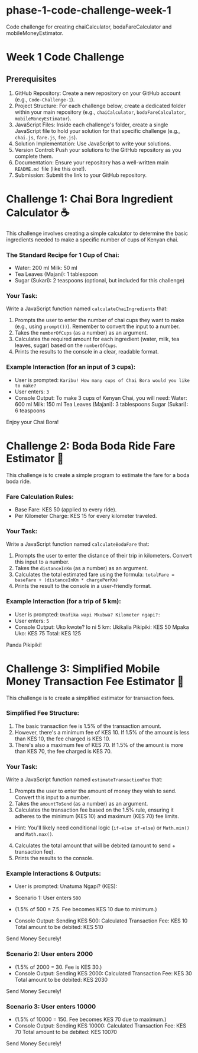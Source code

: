 # phase-1-code-challenge-week-1
Code challenge for creating chaiCalculator, bodaFareCalculator and mobileMoneyEstimator.

# Week 1 Code Challenge

## Prerequisites

1. GitHub Repository: Create a new repository on your GitHub account (e.g., `Code-Challenge-1`).
2. Project Structure: For each challenge below, create a dedicated folder within your main repository (e.g., `chaiCalculator`, `bodaFareCalculator`, `mobileMoneyEstimator`).
3. JavaScript Files: Inside each challenge's folder, create a single JavaScript file to hold your solution for that specific challenge (e.g., `chai.js`, `fare.js`, `fee.js`).
4. Solution Implementation: Use JavaScript to write your solutions.
5. Version Control: Push your solutions to the GitHub repository as you complete them.
6. Documentation: Ensure your repository has a well-written main `README.md `file (like this one!).
7. Submission: Submit the link to your GitHub repository.
 

# Challenge 1: Chai Bora Ingredient Calculator ☕

This challenge involves creating a simple calculator to determine the basic ingredients needed to make a specific number of cups of Kenyan chai.

### The Standard Recipe for 1 Cup of Chai:

- Water: 200 ml
Milk: 50 ml
- Tea Leaves (Majani): 1 tablespoon
- Sugar (Sukari): 2 teaspoons (optional, but included for this challenge)
### Your Task:

Write a JavaScript function named `calculateChaiIngredients` that:

1. Prompts the user to enter the number of chai cups they want to make (e.g., using `prompt())`). Remember to convert the input to a number.
2. Takes the `numberOfCups` (as a number) as an argument.
3. Calculates the required amount for each ingredient (water, milk, tea leaves, sugar) based on the `numberOfCups`.
4. Prints the results to the console in a clear, readable format.
### Example Interaction (for an input of 3 cups):

- User is prompted: `Karibu! How many cups of Chai Bora would you like to make?`
- User enters: `3`
- Console Output:
To make 3 cups of Kenyan Chai, you will need:
Water: 600 ml
Milk: 150 ml
Tea Leaves (Majani): 3 tablespoons
Sugar (Sukari): 6 teaspoons

Enjoy your Chai Bora!

# Challenge 2: Boda Boda Ride Fare Estimator 🛵

This challenge is to create a simple program to estimate the fare for a boda boda ride.

### Fare Calculation Rules:

- Base Fare: KES 50 (applied to every ride).
- Per Kilometer Charge: KES 15 for every kilometer traveled.
### Your Task:

Write a JavaScript function named `calculateBodaFare` that:

1. Prompts the user to enter the distance of their trip in kilometers. Convert this input to a number.
2. Takes the `distanceInKm` (as a number) as an argument.
3. Calculates the total estimated fare using the formula: `totalFare = baseFare + (distanceInKm * chargePerKm)`
4. Prints the result to the console in a user-friendly format.
### Example Interaction (for a trip of 5 km):

- User is prompted: `Unafika wapi Mkubwa? Kilometer ngapi?:`
- User enters: `5`
- Console Output:
Uko kwote? Io ni 5 km:
Ukikalia Pikipiki: KES 50
Mpaka Uko: KES 75
Total: KES 125

Panda Pikipiki!
# Challenge 3: Simplified Mobile Money Transaction Fee Estimator 📱

This challenge is to create a simplified estimator for transaction fees.

### Simplified Fee Structure:

1. The basic transaction fee is 1.5% of the transaction amount.
2. However, there's a minimum fee of KES 10. If 1.5% of the amount is less than KES 10, the fee charged is KES 10.
3. There's also a maximum fee of KES 70. If 1.5% of the amount is more than KES 70, the fee charged is KES 70.
### Your Task:

Write a JavaScript function named `estimateTransactionFee` that:

1. Prompts the user to enter the amount of money they wish to send. Convert this input to a number.
2. Takes the `amountToSend` (as a number) as an argument.
3. Calculates the transaction fee based on the 1.5% rule, ensuring it adheres to the minimum (KES 10) and maximum (KES 70) fee limits.
- Hint: You'll likely need conditional logic (`if-else if-else`) or `Math.min()` and `Math.max()`.
4. Calculates the total amount that will be debited (amount to send + transaction fee).
5. Prints the results to the console.
### Example Interactions & Outputs:

- User is prompted: Unatuma Ngapi? (KES):

- Scenario 1: User enters `500`

- (1.5% of 500 = 7.5. Fee becomes KES 10 due to minimum.)
- Console Output:
Sending KES 500:
Calculated Transaction Fee: KES 10
Total amount to be debited: KES 510

Send Money Securely!
### Scenario 2: User enters 2000

- (1.5% of 2000 = 30. Fee is KES 30.)
- Console Output:
Sending KES 2000:
Calculated Transaction Fee: KES 30
Total amount to be debited: KES 2030

Send Money Securely!
### Scenario 3: User enters 10000

- (1.5% of 10000 = 150. Fee becomes KES 70 due to maximum.)
- Console Output:
Sending KES 10000:
Calculated Transaction Fee: KES 70
Total amount to be debited: KES 10070

Send Money Securely!